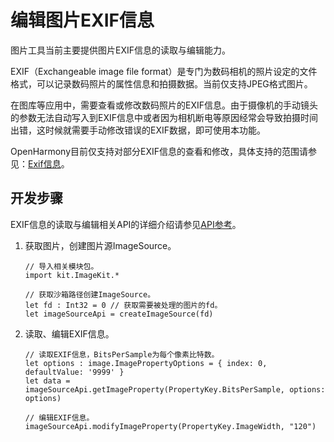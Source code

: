 # 编辑图片EXIF信息

图片工具当前主要提供图片EXIF信息的读取与编辑能力。

EXIF（Exchangeable image file format）是专门为数码相机的照片设定的文件格式，可以记录数码照片的属性信息和拍摄数据。当前仅支持JPEG格式图片。

在图库等应用中，需要查看或修改数码照片的EXIF信息。由于摄像机的手动镜头的参数无法自动写入到EXIF信息中或者因为相机断电等原因经常会导致拍摄时间出错，这时候就需要手动修改错误的EXIF数据，即可使用本功能。

OpenHarmony目前仅支持对部分EXIF信息的查看和修改，具体支持的范围请参见：[Exif信息](../../../../reference/source_zh_cn/ImageKit/cj-apis-image.md#enum-propertykey)。

## 开发步骤

EXIF信息的读取与编辑相关API的详细介绍请参见[API参考](../../../../reference/source_zh_cn/ImageKit/cj-apis-image.md#func-getimagepropertypropertykey-imagepropertyoptions)。

1. 获取图片，创建图片源ImageSource。

   <!-- compile -->

   ```cangjie
   // 导入相关模块包。
   import kit.ImageKit.*

   // 获取沙箱路径创建ImageSource。
   let fd : Int32 = 0 // 获取需要被处理的图片的fd。
   let imageSourceApi = createImageSource(fd)
   ```

2. 读取、编辑EXIF信息。

    <!-- compile -->

    ```cangjie
    // 读取EXIF信息，BitsPerSample为每个像素比特数。
    let options : image.ImagePropertyOptions = { index: 0, defaultValue: '9999' }
    let data = imageSourceApi.getImageProperty(PropertyKey.BitsPerSample, options: options)

    // 编辑EXIF信息。
    imageSourceApi.modifyImageProperty(PropertyKey.ImageWidth, "120")
    ```
